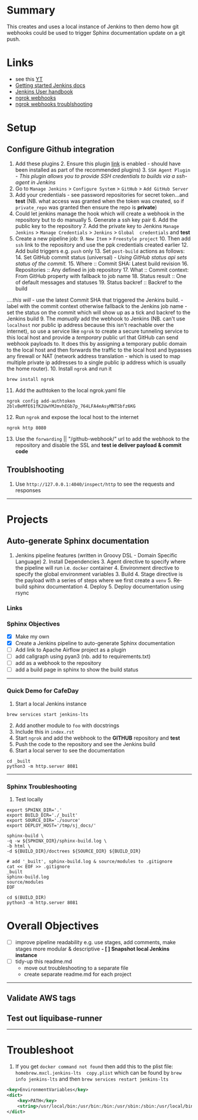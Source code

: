 # Summary

This creates and uses a local instance of Jenkins to then demo how git webhooks could be used to trigger Sphinx documentation update on a git push.


# Links
- see this [YT](https://www.youtube.com/watch?v=jSm0YZ-NQAc)
- [Getting started Jenkins docs](https://www.jenkins.io/pipeline/getting-started-pipelines/)
- [Jenkins User handbook](https://www.jenkins.io/doc/book/pipeline/getting-started/)
- [ngrok webhooks](https://ngrok.com/docs/integrations/github/webhooks/)
- [ngrok webhooks troublshooting](https://docs.github.com/en/webhooks/testing-and-troubleshooting-webhooks/testing-webhooks)

# Setup
## Configure Github integration

1. Add these plugins
   2. Ensure this plugin [link](https://plugins.jenkins.io/github/) is enabled - should have been installed as part of the recommended plugins)
   3. `SSH Agent Plugin` - _This plugin allows you to provide SSH credentials to builds via a ssh-agent in Jenkins_
2. Go to `Manage Jenkins` > `Configure System` > `GitHub` > `Add GitHub Server`
3. Add your credentials - see password repositories for secret token...and **test** (NB. what access 
   was granted when the token was created, so if `private_repo` was granted then ensure the repo is 
   **private**)
4. Could let jenkins manage the hook which will create a webhook in the repository but to do manually
   5. Generate a ssh key pair
   6. Add the public key to the repository
   7. Add the private key to Jenkins `Manage Jenkins` > `Manage Credentials` > `Jenkins` > `Global 
      credentials` and **test**
8. Create a new pipeline job:
   9. `New Item` > `Freestyle project`
   10. Then add `ssh` link to the repository and use the ppk credentials created earlier
   12. Add build triggers e.g. `push` only
   13. Set `post-build` actions as follows:
       14. Set GitHub commit status (universal) - _Using GitHub status api sets status of the commit._
       15. Where :: Commit SHA: Latest build revision 
       16. Repositories :: Any defined in job repository 
       17. What :: Commit context: From GitHub property with fallback to job name 
       18. Status result :: One of default messages and statuses 
       19. Status backref :: Backref to the build
       
...._this will_ 
       - use the latest Commit SHA that triggered the Jenkins build. 
       - label with the commit context otherwise fallback to the Jenkins job name 
       - set the status on the commit which will show up as a tick and backref to the Jenkins build
9. The _manually_ add the webhook to Jenkins (NB. can't use `localhost` nor public ip address because 
   this isn't reachable over the internet), so use a service like `ngrok` to create a secure 
   tunneling service to this local host and provide a _temporary_ public url that GitHub can send 
   webhook payloads to. It does this by assigning a temporary public domain to the local host and 
   then forwards the traffic to the local host and bypasses any firewall or NAT (network address 
   translation - which is used to map multiple private ip addresses to a single public ip address 
   which is usually the home router).
10. Install `ngrok` and run it
```shell
brew install ngrok
```
11. Add the authtoken to the local ngrok.yaml file
```shell
ngrok config add-authtoken 2blvBeMfE61fK2UwYMJmvhEGb7p_764LFA4eAsyMNTSbfz6KG
```
12. Run `ngrok` and expose the local host to the internet
```shell
ngrok http 8080
```
13. Use the `forwarding` || "/github-webhook/" url to add the webhook to the repository and disable 
    the SSL and **test ie deliver payload & commit code**

## Troublshooting
1. Use `http://127.0.0.1:4040/inspect/http` to see the requests and responses

---
# Projects
## Auto-generate Sphinx documentation
1. Jenkins pipeline features (written in Groovy DSL - Domain Specific Language)
   2. Install Dependencies
      3. Agent directive to specify where the pipeline will run i.e. `docker` container
      4. Environment directive to specify the global environment variables
   3. Build
      4. Stage directive is the payload with a series of steps where we first create a `venv` 
      5. Re-build sphinx documentation
   4. Deploy
      5. Deploy documentation using rsync

### Links


### Sphinx Objectives
- [x] Make my own
- [x] Create a Jenkins pipeline to auto-generate Sphinx documentation
- [ ] Add link to Apache Airflow project as a plugin
- [ ] add callgraph using pyan3 (nb. add to requirements.txt)
- [ ] add as a webhook to the repository
- [ ] add a build page in sphinx to show the build status
---

### Quick Demo for CafeDay
1. Start a local Jenkins instance
```shell
brew services start jenkins-lts
```
2. Add another module to `foo` with docstrings
3. Include this in `index.rst`
4. Start `ngrok` and add the webhook to the **GITHUB** repository and **test**
5. Push the code to the repository and see the Jenkins build
5. Start a local server to see the documentation
```shell
cd _built
python3 -m http.server 8081
```

---

### Sphinx Troubleshooting
1. Test locally
```shell
export SPHINX_DIR='.'
export BUILD_DIR='./_built'
export SOURCE_DIR='./source'
export DEPLOY_HOST='/tmp/sj_docs/'

sphinx-build \
-q -w ${SPHINX_DIR}/sphinx-build.log \
-b html \
-d ${BUILD_DIR}/doctrees ${SOURCE_DIR} ${BUILD_DIR}

# add '_built', sphinx-build.log & source/modules to .gitignore
cat << EOF >> .gitignore
_built
sphinx-build.log
source/modules
EOF

cd $(BUILD_DIR)
python3 -m http.server 8081
```

# Overall Objectives
- [ ] improve pipeline readability e.g. use stages, add comments, make stages more modular & descriptive
**- [ ] Snapshot local Jenkins instance**
- [ ] tidy-up this readme.md
  - move out troubleshooting to a separate file
  - create separate readme.md for each project

---

## Validate AWS tags

## Test out liquibase-runner

---
# Troubleshoot
1. If you get `docker command not found` then add this to the plist file: `homebrew.mxcl.jenkins-lts 
   copy.plist` which can be found by `brew info jenkins-lts` and then `brew services restart jenkins-lts`
```xml
<key>EnvironmentVariables</key>
<dict>
    <key>PATH</key>
    <string>/usr/local/bin:/usr/bin:/bin:/usr/sbin:/sbin:/usr/local/bin/docker</string>
</dict>
```

